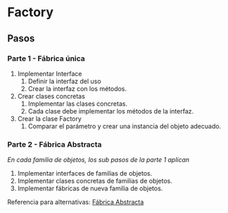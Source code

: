 # Factory
## Pasos
### Parte 1 - Fábrica única
1. Implementar Interface
   1. Definir la interfaz del uso
   2. Crear la interfaz con los métodos.
2. Crear clases concretas
   1. Implementar las clases concretas.
   2. Cada clase debe implementar los métodos de la interfaz.
3. Crear la clase Factory
   1. Comparar el parámetro y crear una instancia del objeto adecuado.
### Parte 2 - Fábrica Abstracta
*En cada familia de objetos, los sub pasos de la parte 1 aplican*
1. Implementar interfaces de familias de objetos. 
2. Implementar clases concretas de familias de objetos.
3. Implementar fábricas de nueva familia de objetos.

Referencia para alternativas: [Fábrica Abstracta](https://www.youtube.com/watch?v=QmE-o5R7ZF4&ab_channel=MitoCode)